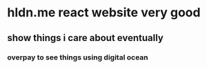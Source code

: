 # hldn.me react website very good

## show things i care about eventually

### overpay to see things using digital ocean
